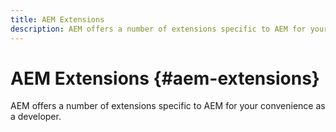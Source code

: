 ```yaml
---
title: AEM Extensions
description: AEM offers a number of extensions specific to AEM for your convenience as a developer.
---
```


# AEM Extensions {#aem-extensions}

AEM offers a number of extensions specific to AEM for your convenience as a developer.
